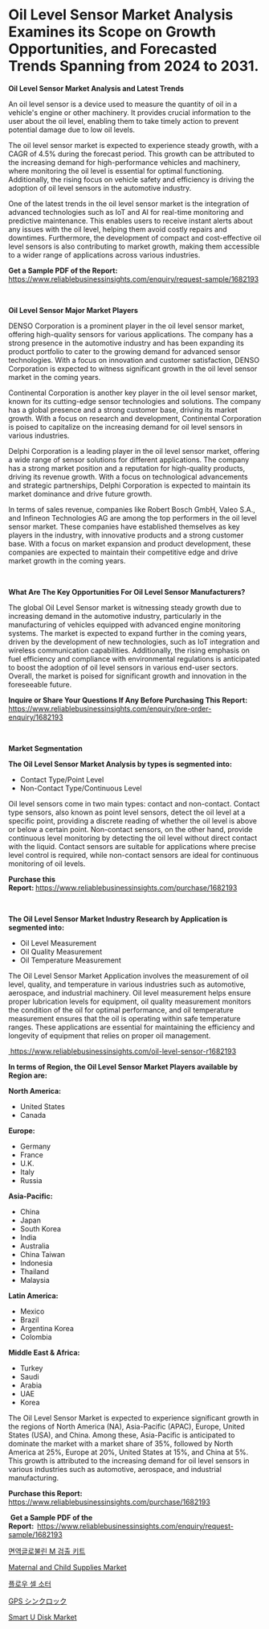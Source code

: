 <p><h1>Oil Level Sensor Market Analysis Examines its Scope on Growth Opportunities, and Forecasted Trends Spanning from 2024 to 2031.</h1></p><p><strong>Oil Level Sensor Market Analysis and Latest Trends</strong></p>
<p><p>An oil level sensor is a device used to measure the quantity of oil in a vehicle's engine or other machinery. It provides crucial information to the user about the oil level, enabling them to take timely action to prevent potential damage due to low oil levels.</p><p>The oil level sensor market is expected to experience steady growth, with a CAGR of 4.5% during the forecast period. This growth can be attributed to the increasing demand for high-performance vehicles and machinery, where monitoring the oil level is essential for optimal functioning. Additionally, the rising focus on vehicle safety and efficiency is driving the adoption of oil level sensors in the automotive industry.</p><p>One of the latest trends in the oil level sensor market is the integration of advanced technologies such as IoT and AI for real-time monitoring and predictive maintenance. This enables users to receive instant alerts about any issues with the oil level, helping them avoid costly repairs and downtimes. Furthermore, the development of compact and cost-effective oil level sensors is also contributing to market growth, making them accessible to a wider range of applications across various industries.</p></p>
<p><strong>Get a Sample PDF of the Report:&nbsp;</strong> <a href="https://www.reliablebusinessinsights.com/enquiry/request-sample/1682193">https://www.reliablebusinessinsights.com/enquiry/request-sample/1682193</a></p>
<p>&nbsp;</p>
<p><strong>Oil Level Sensor Major Market Players</strong></p>
<p><p>DENSO Corporation is a prominent player in the oil level sensor market, offering high-quality sensors for various applications. The company has a strong presence in the automotive industry and has been expanding its product portfolio to cater to the growing demand for advanced sensor technologies. With a focus on innovation and customer satisfaction, DENSO Corporation is expected to witness significant growth in the oil level sensor market in the coming years.</p><p>Continental Corporation is another key player in the oil level sensor market, known for its cutting-edge sensor technologies and solutions. The company has a global presence and a strong customer base, driving its market growth. With a focus on research and development, Continental Corporation is poised to capitalize on the increasing demand for oil level sensors in various industries.</p><p>Delphi Corporation is a leading player in the oil level sensor market, offering a wide range of sensor solutions for different applications. The company has a strong market position and a reputation for high-quality products, driving its revenue growth. With a focus on technological advancements and strategic partnerships, Delphi Corporation is expected to maintain its market dominance and drive future growth.</p><p>In terms of sales revenue, companies like Robert Bosch GmbH, Valeo S.A., and Infineon Technologies AG are among the top performers in the oil level sensor market. These companies have established themselves as key players in the industry, with innovative products and a strong customer base. With a focus on market expansion and product development, these companies are expected to maintain their competitive edge and drive market growth in the coming years.</p></p>
<p>&nbsp;</p>
<p><strong>What Are The Key Opportunities For Oil Level Sensor Manufacturers?</strong></p>
<p><p>The global Oil Level Sensor market is witnessing steady growth due to increasing demand in the automotive industry, particularly in the manufacturing of vehicles equipped with advanced engine monitoring systems. The market is expected to expand further in the coming years, driven by the development of new technologies, such as IoT integration and wireless communication capabilities. Additionally, the rising emphasis on fuel efficiency and compliance with environmental regulations is anticipated to boost the adoption of oil level sensors in various end-user sectors. Overall, the market is poised for significant growth and innovation in the foreseeable future.</p></p>
<p><strong>Inquire or Share Your Questions If Any Before Purchasing This Report:</strong> <a href="https://www.reliablebusinessinsights.com/enquiry/pre-order-enquiry/1682193">https://www.reliablebusinessinsights.com/enquiry/pre-order-enquiry/1682193</a></p>
<p>&nbsp;</p>
<p><strong>Market Segmentation</strong></p>
<p><strong>The Oil Level Sensor Market Analysis by types is segmented into:</strong></p>
<p><ul><li>Contact Type/Point Level</li><li>Non-Contact Type/Continuous Level</li></ul></p>
<p><p>Oil level sensors come in two main types: contact and non-contact. Contact type sensors, also known as point level sensors, detect the oil level at a specific point, providing a discrete reading of whether the oil level is above or below a certain point. Non-contact sensors, on the other hand, provide continuous level monitoring by detecting the oil level without direct contact with the liquid. Contact sensors are suitable for applications where precise level control is required, while non-contact sensors are ideal for continuous monitoring of oil levels.</p></p>
<p><strong>Purchase this Report:&nbsp;</strong><a href="https://www.reliablebusinessinsights.com/purchase/1682193">https://www.reliablebusinessinsights.com/purchase/1682193</a></p>
<p>&nbsp;</p>
<p><strong>The Oil Level Sensor Market Industry Research by Application is segmented into:</strong></p>
<p><ul><li>Oil Level Measurement</li><li>Oil Quality Measurement</li><li>Oil Temperature Measurement</li></ul></p>
<p><p>The Oil Level Sensor Market Application involves the measurement of oil level, quality, and temperature in various industries such as automotive, aerospace, and industrial machinery. Oil level measurement helps ensure proper lubrication levels for equipment, oil quality measurement monitors the condition of the oil for optimal performance, and oil temperature measurement ensures that the oil is operating within safe temperature ranges. These applications are essential for maintaining the efficiency and longevity of equipment that relies on proper oil management.</p></p>
<p><a href="https://www.reliablebusinessinsights.com/oil-level-sensor-r1682193">&nbsp;https://www.reliablebusinessinsights.com/oil-level-sensor-r1682193</a></p>
<p><strong>In terms of Region, the Oil Level Sensor Market Players available by Region are:</strong></p>
<p>
    <p> <strong> North America: </strong>
        <ul>
            <li>United States</li>
            <li>Canada</li>
        </ul>
        </p> 
    <p> <strong> Europe: </strong>
        <ul>
            <li>Germany</li>
            <li>France</li>
            <li>U.K.</li>
            <li>Italy</li>
            <li>Russia</li>
        </ul>
        </p> 
    <p> <strong> Asia-Pacific: </strong>
        <ul>
            <li>China</li>
            <li>Japan</li>
            <li>South Korea</li>
            <li>India</li>
            <li>Australia</li>
            <li>China Taiwan</li>
            <li>Indonesia</li>
            <li>Thailand</li>
            <li>Malaysia</li>
        </ul>
        </p> 
    <p> <strong> Latin America: </strong>
        <ul>
            <li>Mexico</li>
            <li>Brazil</li>
            <li>Argentina Korea</li>
            <li>Colombia</li>
        </ul>
        </p> 
    <p> <strong> Middle East & Africa: </strong>
        <ul>
            <li>Turkey</li>
            <li>Saudi</li>
            <li>Arabia</li>
            <li>UAE</li>
            <li>Korea</li>
        </ul>
    </p>
    </p>
<p><p>The Oil Level Sensor Market is expected to experience significant growth in the regions of North America (NA), Asia-Pacific (APAC), Europe, United States (USA), and China. Among these, Asia-Pacific is anticipated to dominate the market with a market share of 35%, followed by North America at 25%, Europe at 20%, United States at 15%, and China at 5%. This growth is attributed to the increasing demand for oil level sensors in various industries such as automotive, aerospace, and industrial manufacturing.</p></p>
<p><strong>Purchase this Report: </strong><a href="https://www.reliablebusinessinsights.com/purchase/1682193">https://www.reliablebusinessinsights.com/purchase/1682193</a></p>
<p>&nbsp;<strong>Get a Sample PDF of the Report:&nbsp;&nbsp;</strong><a href="https://www.reliablebusinessinsights.com/enquiry/request-sample/1682193">https://www.reliablebusinessinsights.com/enquiry/request-sample/1682193</a></p>
<p><strong></strong></p>
<p><p><a href="https://github.com/airdroplover110/Market-Research-Report-List-1/blob/main/1870840156154.md">면역글로불린 M 검출 키트</a></p><p><a href="https://github.com/rslnowrouzi/Market-Research-Report-List-1/blob/main/maternal-and-child-supplies-market.md">Maternal and Child Supplies Market</a></p><p><a href="https://github.com/AnthonyWratten/Market-Research-Report-List-1/blob/main/3976503156155.md">플로우 셀 소터</a></p><p><a href="https://github.com/NikitaBruen/Market-Research-Report-List-1/blob/main/8018246147114.md">GPS シンクロック</a></p><p><a href="https://github.com/LiamKanenood/Market-Research-Report-List-1/blob/main/smart-u-disk-market.md">Smart U Disk Market</a></p></p>